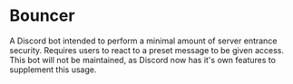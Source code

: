 # Bouncer
A Discord bot intended to perform a minimal amount of server entrance security. Requires users to react to a preset message to be given access. This bot will not be maintained, as Discord now has it's own features to supplement this usage.
